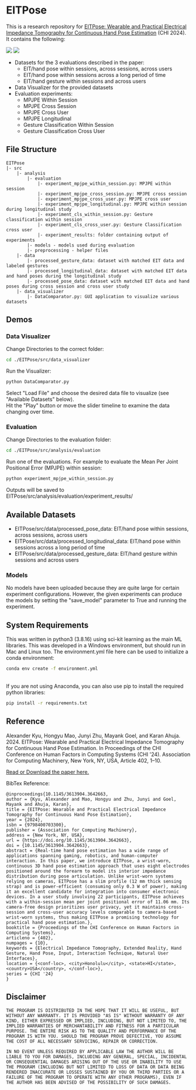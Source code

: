 # EITPose
This is a research repository for [EITPose: Wearable and Practical Electrical Impedance Tomography for Continuous Hand Pose Estimation]() (CHI 2024). It contains the following:

![](https://github.com/SPICExLAB/EITPose/blob/main/media/media1.gif?raw=true)
![](https://github.com/SPICExLAB/EITPose/blob/main/media/media2.gif?raw=true)

- Datasets for the 3 evaluations described in the paper: 
    - EIT/hand pose within sessions, across sessions, across users
    - EIT/hand pose within sessions across a long period of time
    - EIT/hand gesture within sessions and across users
- Data Visualizer for the provided datasets
- Evaluation experiments:
    - MPJPE Within Session
    - MPJPE Cross Session
    - MPJPE Cross User
    - MPJPE Longitudinal
    - Gesture Classification Within Session
    - Gesture Classification Cross User

## File Structure
```
EITPose
|- src
    |- analysis
        |- evaluation
            |- experiment_mpjpe_within_session.py: MPJPE within session
            |- experiment_mpjpe_cross_session.py: MPJPE cross session
            |- experiment_mpjpe_cross_user.py: MPJPE cross user
            |- experiment_mpjpe_longitudinal.py: MPJPE within session during longitudinal study
            |- experiment_cls_within_session.py: Gesture classification within session
            |- experiment_cls_cross_user.py: Gesture Classification cross user
            |- experiment_results: folder containing output of experiments
        |- models - models used during evaluation
        |- preprocessing - helper files
    |- data
        |- processed_gesture_data: dataset with matched EIT data and labeled gestures
        |- processed_longitudinal_data: dataset with matched EIT data and hand poses during the longitudinal study
        |- processed_pose_data: dataset with matched EIT data and hand poses during cross session and cross user study
    |- data_visualizer
        |- DataComparator.py: GUI application to visualize various datasets
```

## Demos

### Data Visualizer
Change Directories to the correct folder:
```bash
cd ./EITPose/src/data_visualizer
```
Run the Visualizer:
```bash
python DataComparator.py
```
Select "Load File" and choose the desired data file to visualize (see "Available Datasets" below).\
Hit the "Play" button or move the slider timeline to examine the data changing over time.

### Evaluation
Change Directories to the evaluation folder:
```bash
cd ./EITPose/src/analysis/evaluation
```
Run one of the evaluations. For example to evaluate the Mean Per Joint Positional Error (MPJPE) within session:
```bash
python experiment_mpjpe_within_session.py
```
Outputs will be saved to EITPose/src/analysis/evaluation/experiment_results/


## Available Datasets
- EITPose/src/data/processed_pose_data: EIT/hand pose within sessions, across sessions, across users
- EITPose/src/data/processed_longitudinal_data: EIT/hand pose within sessions across a long period of time
- EITPose/src/data/processed_gesture_data: EIT/hand gesture within sessions and across users

### Models
No models have been uploaded because they are quite large for certain experiment configurations. However, the given experiments can produce the models by setting the "save_model" parameter to True and running the experiment.

## System Requirements
This was written in python3 (3.8.16) using sci-kit learning as the main ML libraries. This was developed in a Windows environment, but should run in Mac and Linux too. The environment.yml file here can be used to initialize a conda environment:
```bash
conda env create -f environment.yml
```
\
If you are not using Anaconda, you can also use pip to install the required python libraries:
```bash
pip install -r requirements.txt
```

## Reference

Alexander Kyu, Hongyu Mao, Junyi Zhu, Mayank Goel, and Karan Ahuja. 2024. EITPose: Wearable and Practical Electrical Impedance Tomography for Continuous Hand Pose Estimation. In Proceedings of the CHI Conference on Human Factors in Computing Systems (CHI '24). Association for Computing Machinery, New York, NY, USA, Article 402, 1–10. 

[Read or Download the paper here.](https://doi.org/10.1145/3613904.3642663)


BibTex Reference:
```
@inproceedings{10.1145/3613904.3642663,
author = {Kyu, Alexander and Mao, Hongyu and Zhu, Junyi and Goel, Mayank and Ahuja, Karan},
title = {EITPose: Wearable and Practical Electrical Impedance Tomography for Continuous Hand Pose Estimation},
year = {2024},
isbn = {9798400703300},
publisher = {Association for Computing Machinery},
address = {New York, NY, USA},
url = {https://doi.org/10.1145/3613904.3642663},
doi = {10.1145/3613904.3642663},
abstract = {Real-time hand pose estimation has a wide range of applications spanning gaming, robotics, and human-computer interaction. In this paper, we introduce EITPose, a wrist-worn, continuous 3D hand pose estimation approach that uses eight electrodes positioned around the forearm to model its interior impedance distribution during pose articulation. Unlike wrist-worn systems relying on cameras, EITPose has a slim profile (12 mm thick sensing strap) and is power-efficient (consuming only 0.3 W of power), making it an excellent candidate for integration into consumer electronic devices. In a user study involving 22 participants, EITPose achieves with a within-session mean per joint positional error of 11.06 mm. Its camera-free design prioritizes user privacy, yet it maintains cross-session and cross-user accuracy levels comparable to camera-based wrist-worn systems, thus making EITPose a promising technology for practical hand pose estimation.},
booktitle = {Proceedings of the CHI Conference on Human Factors in Computing Systems},
articleno = {402},
numpages = {10},
keywords = {Electrical Impedance Tomography, Extended Reality, Hand Gesture, Hand Pose, Input, Interaction Technique, Natural User Interfaces},
location = {<conf-loc>, <city>Honolulu</city>, <state>HI</state>, <country>USA</country>, </conf-loc>},
series = {CHI '24}
}
```

## Disclaimer

```
THE PROGRAM IS DISTRIBUTED IN THE HOPE THAT IT WILL BE USEFUL, BUT WITHOUT ANY WARRANTY. IT IS PROVIDED "AS IS" WITHOUT WARRANTY OF ANY KIND, EITHER EXPRESSED OR IMPLIED, INCLUDING, BUT NOT LIMITED TO, THE IMPLIED WARRANTIES OF MERCHANTABILITY AND FITNESS FOR A PARTICULAR PURPOSE. THE ENTIRE RISK AS TO THE QUALITY AND PERFORMANCE OF THE PROGRAM IS WITH YOU. SHOULD THE PROGRAM PROVE DEFECTIVE, YOU ASSUME THE COST OF ALL NECESSARY SERVICING, REPAIR OR CORRECTION.

IN NO EVENT UNLESS REQUIRED BY APPLICABLE LAW THE AUTHOR WILL BE LIABLE TO YOU FOR DAMAGES, INCLUDING ANY GENERAL, SPECIAL, INCIDENTAL OR CONSEQUENTIAL DAMAGES ARISING OUT OF THE USE OR INABILITY TO USE THE PROGRAM (INCLUDING BUT NOT LIMITED TO LOSS OF DATA OR DATA BEING RENDERED INACCURATE OR LOSSES SUSTAINED BY YOU OR THIRD PARTIES OR A FAILURE OF THE PROGRAM TO OPERATE WITH ANY OTHER PROGRAMS), EVEN IF THE AUTHOR HAS BEEN ADVISED OF THE POSSIBILITY OF SUCH DAMAGES.
```
